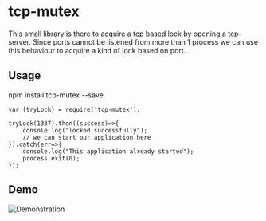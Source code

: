 # tcp-mutex

This small library is there to acquire a tcp based lock by opening a tcp-server. Since ports cannot be listened from more than 1 process we can use this behaviour to acquire a kind of lock based on port.



## Usage
npm install tcp-mutex --save

```
var {tryLock} = require('tcp-mutex');

tryLock(1337).then((success)=>{
    console.log("locked successfully");
    // we can start our application here
}).catch(err=>{
    console.log("This application already started");
    process.exit(0);
});
```

## Demo
![Demonstration](https://github.com/taskinosman/tcp-mutex/blob/master/tcpmutex.gif?raw=true "Demonstration")
